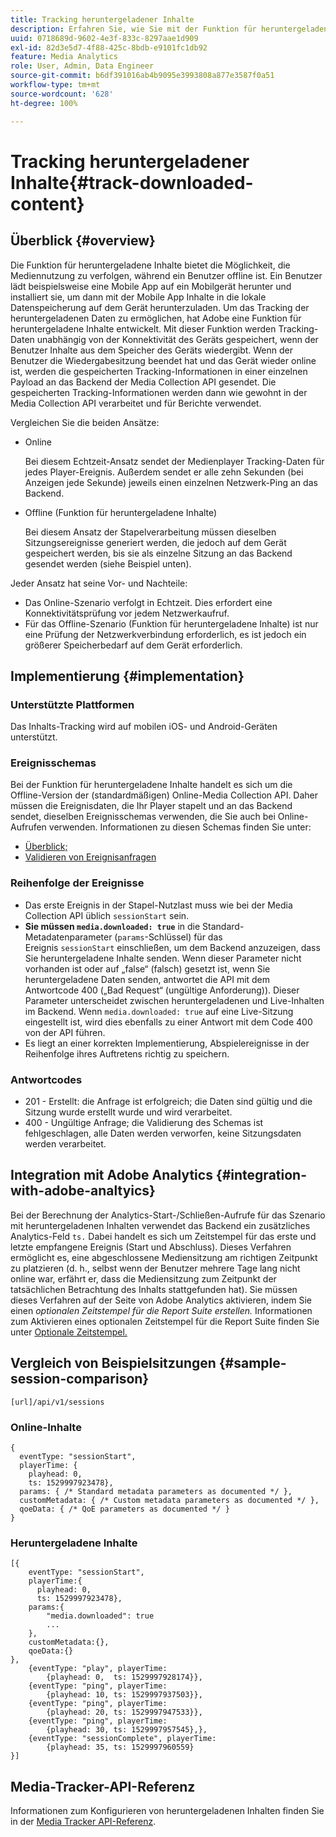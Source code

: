 ```yaml
---
title: Tracking heruntergeladener Inhalte
description: Erfahren Sie, wie Sie mit der Funktion für heruntergeladene Inhalte den Medienkonsum verfolgen können, wenn ein Benutzer offline ist.
uuid: 0718689d-9602-4e3f-833c-8297aae1d909
exl-id: 82d3e5d7-4f88-425c-8bdb-e9101fc1db92
feature: Media Analytics
role: User, Admin, Data Engineer
source-git-commit: b6df391016ab4b9095e3993808a877e3587f0a51
workflow-type: tm+mt
source-wordcount: '628'
ht-degree: 100%

---
```


# Tracking heruntergeladener Inhalte{#track-downloaded-content}

## Überblick {#overview}

Die Funktion für heruntergeladene Inhalte bietet die Möglichkeit, die Mediennutzung zu verfolgen, während ein Benutzer offline ist. Ein Benutzer lädt beispielsweise eine Mobile App auf ein Mobilgerät herunter und installiert sie, um dann mit der Mobile App Inhalte in die lokale Datenspeicherung auf dem Gerät herunterzuladen. Um das Tracking der heruntergeladenen Daten zu ermöglichen, hat Adobe eine Funktion für heruntergeladene Inhalte entwickelt. Mit dieser Funktion werden Tracking-Daten unabhängig von der Konnektivität des Geräts gespeichert, wenn der Benutzer Inhalte aus dem Speicher des Geräts wiedergibt. Wenn der Benutzer die Wiedergabesitzung beendet hat und das Gerät wieder online ist, werden die gespeicherten Tracking-Informationen in einer einzelnen Payload an das Backend der Media Collection API gesendet. Die gespeicherten Tracking-Informationen werden dann wie gewohnt in der Media Collection API verarbeitet und für Berichte verwendet.

Vergleichen Sie die beiden Ansätze:

* Online

   Bei diesem Echtzeit-Ansatz sendet der Medienplayer Tracking-Daten für jedes Player-Ereignis. Außerdem sendet er alle zehn Sekunden (bei Anzeigen jede Sekunde) jeweils einen einzelnen Netzwerk-Ping an das Backend.

* Offline (Funktion für heruntergeladene Inhalte)

   Bei diesem Ansatz der Stapelverarbeitung müssen dieselben Sitzungsereignisse generiert werden, die jedoch auf dem Gerät gespeichert werden, bis sie als einzelne Sitzung an das Backend gesendet werden (siehe Beispiel unten).

Jeder Ansatz hat seine Vor- und Nachteile:
* Das Online-Szenario verfolgt in Echtzeit. Dies erfordert eine Konnektivitätsprüfung vor jedem Netzwerkaufruf.
* Für das Offline-Szenario (Funktion für heruntergeladene Inhalte) ist nur eine Prüfung der Netzwerkverbindung erforderlich, es ist jedoch ein größerer Speicherbedarf auf dem Gerät erforderlich.

## Implementierung {#implementation}

### Unterstützte Plattformen

Das Inhalts-Tracking wird auf mobilen iOS- und Android-Geräten unterstützt.

### Ereignisschemas

Bei der Funktion für heruntergeladene Inhalte handelt es sich um die Offline-Version der (standardmäßigen) Online-Media Collection API. Daher müssen die Ereignisdaten, die Ihr Player stapelt und an das Backend sendet, dieselben Ereignisschemas verwenden, die Sie auch bei Online-Aufrufen verwenden. Informationen zu diesen Schemas finden Sie unter:
* [Überblick;](/help/media-collection-api/mc-api-overview.md)
* [Validieren von Ereignisanfragen](/help/media-collection-api/mc-api-impl/mc-api-validate-reqs.md)

### Reihenfolge der Ereignisse

* Das erste Ereignis in der Stapel-Nutzlast muss wie bei der Media Collection API üblich `sessionStart` sein.
* **Sie müssen `media.downloaded: true`** in die Standard-Metadatenparameter (`params`-Schlüssel) für das Ereignis `sessionStart` einschließen, um dem Backend anzuzeigen, dass Sie heruntergeladene Inhalte senden. Wenn dieser Parameter nicht vorhanden ist oder auf „false“ (falsch) gesetzt ist, wenn Sie heruntergeladene Daten senden, antwortet die API mit dem Antwortcode 400 („Bad Request“ (ungültige Anforderung)). Dieser Parameter unterscheidet zwischen heruntergeladenen und Live-Inhalten im Backend. Wenn `media.downloaded: true` auf eine Live-Sitzung eingestellt ist, wird dies ebenfalls zu einer Antwort mit dem Code 400 von der API führen.
* Es liegt an einer korrekten Implementierung, Abspielereignisse in der Reihenfolge ihres Auftretens richtig zu speichern.

### Antwortcodes

* 201 - Erstellt: die Anfrage ist erfolgreich; die Daten sind gültig und die Sitzung wurde erstellt wurde und wird verarbeitet.
* 400 - Ungültige Anfrage; die Validierung des Schemas ist fehlgeschlagen, alle Daten werden verworfen, keine Sitzungsdaten werden verarbeitet.

## Integration mit Adobe Analytics {#integration-with-adobe-analtyics}

Bei der Berechnung der Analytics-Start-/Schließen-Aufrufe für das Szenario mit heruntergeladenen Inhalten verwendet das Backend ein zusätzliches Analytics-Feld `ts.` Dabei handelt es sich um Zeitstempel für das erste und letzte empfangene Ereignis (Start und Abschluss). Dieses Verfahren ermöglicht es, eine abgeschlossene Mediensitzung am richtigen Zeitpunkt zu platzieren (d. h., selbst wenn der Benutzer mehrere Tage lang nicht online war, erfährt er, dass die Mediensitzung zum Zeitpunkt der tatsächlichen Betrachtung des Inhalts stattgefunden hat). Sie müssen dieses Verfahren auf der Seite von Adobe Analytics aktivieren, indem Sie einen _optionalen Zeitstempel für die Report Suite erstellen._ Informationen zum Aktivieren eines optionalen Zeitstempel für die Report Suite finden Sie unter [Optionale Zeitstempel.](https://experienceleague.adobe.com/docs/analytics/admin/admin-tools/timestamp-optional.html?lang=de)

## Vergleich von Beispielsitzungen {#sample-session-comparison}

```
[url]/api/v1/sessions
```

### Online-Inhalte

```
{
  eventType: "sessionStart",
  playerTime: {
    playhead: 0,  
    ts: 1529997923478},  
  params: { /* Standard metadata parameters as documented */ },  
  customMetadata: { /* Custom metadata parameters as documented */ },  
  qoeData: { /* QoE parameters as documented */ }
}
```

### Heruntergeladene Inhalte

```
[{
    eventType: "sessionStart",
    playerTime:{
      playhead: 0,
      ts: 1529997923478},  
    params:{
        "media.downloaded": true
        ...
    },
    customMetadata:{},  
    qoeData:{}
},
    {eventType: "play", playerTime:
        {playhead: 0,  ts: 1529997928174}},
    {eventType: "ping", playerTime:
        {playhead: 10, ts: 1529997937503}},
    {eventType: "ping", playerTime:
        {playhead: 20, ts: 1529997947533}},
    {eventType: "ping", playerTime:
        {playhead: 30, ts: 1529997957545},},
    {eventType: "sessionComplete", playerTime:
        {playhead: 35, ts: 1529997960559}
}]
```

## Media-Tracker-API-Referenz

Informationen zum Konfigurieren von heruntergeladenen Inhalten finden Sie in der [Media Tracker API-Referenz](https://aep-sdks.gitbook.io/docs/using-mobile-extensions/adobe-media-analytics/media-api-reference#media-api-reference).
